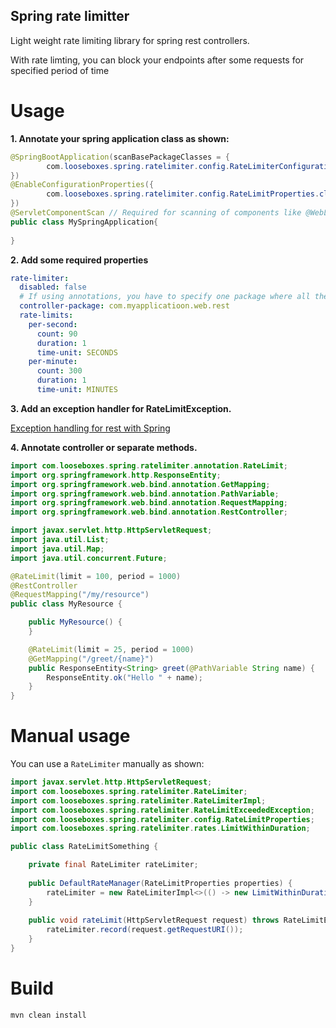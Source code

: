 ## Spring rate limitter

Light weight rate limiting library for spring rest controllers.

With rate limting, you can block your endpoints after some requests for specified period of time

# Usage

__1. Annotate your spring application class as shown:__

```java
@SpringBootApplication(scanBasePackageClasses = {
        com.looseboxes.spring.ratelimiter.config.RateLimiterConfiguration.class
})
@EnableConfigurationProperties({
        com.looseboxes.spring.ratelimiter.config.RateLimitProperties.class
})
@ServletComponentScan // Required for scanning of components like @WebListener
public class MySpringApplication{
    
}
```

__2. Add some required properties__

```yaml
rate-limiter:
  disabled: false
  # If using annotations, you have to specify one package where all the controllers should be scanned for
  controller-package: com.myapplicatioon.web.rest
  rate-limits:
    per-second:
      count: 90
      duration: 1
      time-unit: SECONDS
    per-minute:
      count: 300
      duration: 1
      time-unit: MINUTES
```

__3. Add an exception handler for RateLimitException.__ 

[Exception handling for rest with Spring](https://www.baeldung.com/exception-handling-for-rest-with-spring)

__4. Annotate controller or separate methods.__

```java
import com.looseboxes.spring.ratelimiter.annotation.RateLimit;
import org.springframework.http.ResponseEntity;
import org.springframework.web.bind.annotation.GetMapping;
import org.springframework.web.bind.annotation.PathVariable;
import org.springframework.web.bind.annotation.RequestMapping;
import org.springframework.web.bind.annotation.RestController;

import javax.servlet.http.HttpServletRequest;
import java.util.List;
import java.util.Map;
import java.util.concurrent.Future;

@RateLimit(limit = 100, period = 1000)
@RestController
@RequestMapping("/my/resource")
public class MyResource {

    public MyResource() {
    }

    @RateLimit(limit = 25, period = 1000)
    @GetMapping("/greet/{name}")
    public ResponseEntity<String> greet(@PathVariable String name) {
        ResponseEntity.ok("Hello " + name);
    }
}
```

# Manual usage

You can use a `RateLimiter` manually as shown:

```java
import javax.servlet.http.HttpServletRequest;
import com.looseboxes.spring.ratelimiter.RateLimiter;
import com.looseboxes.spring.ratelimiter.RateLimiterImpl;
import com.looseboxes.spring.ratelimiter.RateLimitExceededException;
import com.looseboxes.spring.ratelimiter.config.RateLimitProperties;
import com.looseboxes.spring.ratelimiter.rates.LimitWithinDuration;

public class RateLimitSomething {

    private final RateLimiter rateLimiter;
    
    public DefaultRateManager(RateLimitProperties properties) {
        rateLimiter = new RateLimiterImpl<>(() -> new LimitWithinDuration(), properties.toRateList());
    }
    
    public void rateLimit(HttpServletRequest request) throws RateLimitExceededException {
        rateLimiter.record(request.getRequestURI());
    }
}
```

# Build

```sh
mvn clean install
```
